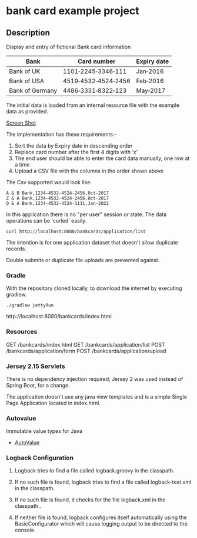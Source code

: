 # bank card example project

## Description

Display and entry of fictional Bank card information


Bank            | Card number        | Expiry date
----------------|--------------------|------------
Bank of UK      | 1101‐2245‐3346‐111 | Jan‐2016 |
Bank of USA     | 4519‐4532‐4524‐2456| Feb‐2016 |
Bank of Germany | 4486‐3331‐8322‐123 | May‐2017 |

The initial data is loaded from an internal resource file with the example data as provided.

[Screen Shot](https://cloud.githubusercontent.com/assets/346896/5993331/0bdee3b6-aa45-11e4-9106-805c6e037f9a.png)

The implementation has these requirements:-

1. Sort the data by Expiry date in descending order
1. Replace card number after the first 4 digits with ‘x’
1. The end user should be able to enter the card data manually, one row at a time
1. Upload a CSV file with the columns in the order shown above

The Csv supported would look like.

```
A & B Bank,1234-4532-4524-2456,Oct-2017
Z & A Bank,1234-4532-4524-2456,Oct-2017
Q & A Bank,1234-4532-4524-1111,Jan-2022
```

In this application there is no "per user" session or state. The data operations can be 'curled' easily.

```
curl http://localhost:8080/bankcards/application/list
```

The intention is for one application dataset that doesn't allow duplicate records.

Double submits or duplicate file uploads are prevented against.

### Gradle

With the repository cloned locally, to download the internet by executing gradlew.

```
./gradlew jettyRun
```

http://localhost:8080/bankcards/index.html

### Resources

GET /bankcards/index.html
GET /bankcards/application/list
POST /bankcards/application/form
POST /bankcards/application/upload

### Jersey 2.15 Servlets

There is no dependency injection required; Jersey 2 was used instead of Spring Boot, for a change.

The application doesn't use any java view templates and is a simple Single Page Application located in index.html.

### Autovalue

Immutable value types for Java

* [AutoValue](https://github.com/google/auto/tree/master/value)

### Logback Configuration

1. Logback tries to find a file called logback.groovy in the classpath.

1. If no such file is found, logback tries to find a file called logback-test.xml in the classpath.

1. If no such file is found, it checks for the file logback.xml in the classpath..

1. If neither file is found, logback configures itself automatically using the BasicConfigurator which will cause logging output to be directed to the console.

